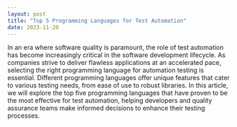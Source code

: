 ```yaml
---
layout: post
title: "Top 5 Programming Languages for Test Automation"
date: 2023-11-20
---
```


In an era where software quality is paramount, the role of test automation has become increasingly critical in the software development lifecycle. As companies strive to deliver flawless applications at an accelerated pace, selecting the right programming language for automation testing is essential. Different programming languages offer unique features that cater to various testing needs, from ease of use to robust libraries. In this article, we will explore the top five programming languages that have proven to be the most effective for test automation, helping developers and quality assurance teams make informed decisions to enhance their testing processes.
